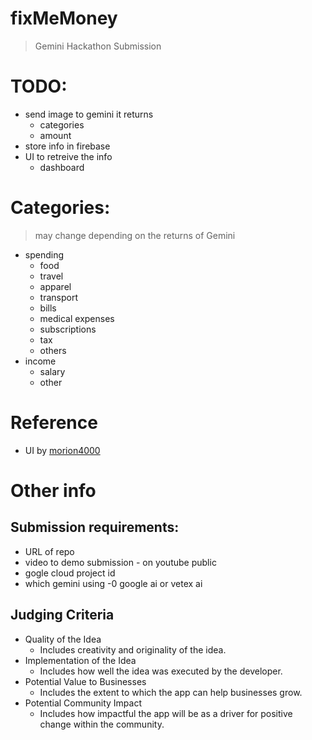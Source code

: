 # fixMeMoney
> Gemini Hackathon Submission

# TODO:
- send image to gemini it returns 
    - categories
    - amount  
- store info in firebase 
- UI to retreive the info
    - dashboard 

# Categories: 
> may change depending on the returns of Gemini
- spending 
    - food 
    - travel 
    - apparel 
    - transport 
    - bills 
    - medical expenses 
    - subscriptions 
    - tax
    - others 
- income 
    - salary 
    - other   

# Reference 
- UI by [morion4000](https://github.com/morion4000/personal-finance)

# Other info 
## Submission requirements: 
- URL of repo 
- video to demo submission - on youtube public 
- gogle cloud project id 
- which gemini using -0 google ai or vetex ai 

## Judging Criteria
- Quality of the Idea
    - Includes creativity and originality of the idea.
- Implementation of the Idea
    - Includes how well the idea was executed by the developer.
- Potential Value to Businesses
    - Includes the extent to which the app can help businesses grow.
- Potential Community Impact
    - Includes how impactful the app will be as a driver for positive change within the community.


